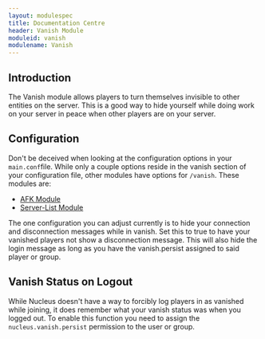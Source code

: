 ```yaml
---
layout: modulespec
title: Documentation Centre
header: Vanish Module
moduleid: vanish
modulename: Vanish
---
```


## Introduction

The Vanish module allows players to turn themselves invisible to other entities on the server. This is a good way to hide yourself while doing work on your server in peace when other players are on your server. 

## Configuration

Don't be deceived when looking at the configuration options in your `main.conf`file. While only a couple options reside in the vanish section of your configuration file, other modules have options for `/vanish`. These modules are:

* [AFK Module](afk.html)
* [Server-List Module](serverlist.html)

The one configuration you can adjust currently is to hide your connection and disconnection messages while in vanish. Set this to true to have your vanished players not show a disconnection message. This will also hide the login message as long as you have the vanish.persist assigned to said player or group. 

## Vanish Status on Logout

While Nucleus doesn't have a way to forcibly log players in as vanished while joining, it does remember what your vanish status was when you logged out. To enable this function you need to assign the `nucleus.vanish.persist` permission to the user or group.  

